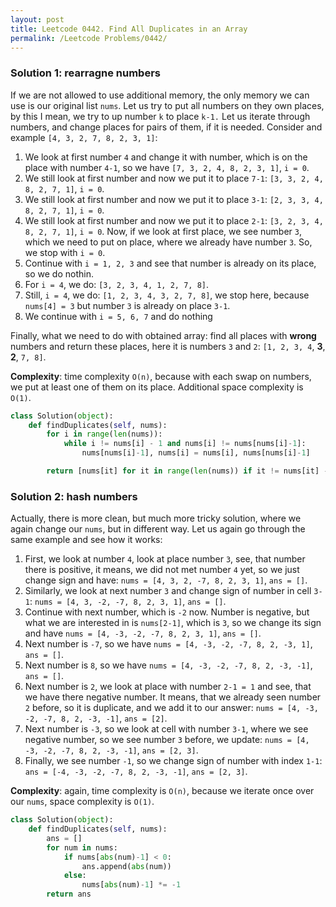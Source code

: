 ```yaml
---
layout: post
title: Leetcode 0442. Find All Duplicates in an Array
permalink: /Leetcode Problems/0442/
---
```


### Solution 1: rearragne numbers

If we are not allowed to use additional memory, the only memory we can use is our original list `nums`. Let us try to put all numbers on they own places, by this I mean, we try to up number `k` to place `k-1.` 
Let us iterate through numbers, and change places for pairs of them, if it is needed. Consider and example `[4, 3, 2, 7, 8, 2, 3, 1]`:

1. We look at first number `4` and change it with number, which is on the place with number `4-1`, so we have `[7, 3, 2, 4, 8, 2, 3, 1]`, `i = 0`.
2. We still look at first number and now we put it to place `7-1`: `[3, 3, 2, 4, 8, 2, 7, 1]`, `i = 0`.
3. We still look at first number and now we put it to place `3-1`: `[2, 3, 3, 4, 8, 2, 7, 1]`, `i = 0`.
4. We still look at first number and now we put it to place `2-1`: `[3, 2, 3, 4, 8, 2, 7, 1]`, `i = 0`.
Now, if we look at first place, we see number `3`, which we need to put on place, where we already have number `3`. So, we stop with `i = 0`.
5. Continue with `i = 1, 2, 3` and see that number is already on its place, so we do nothin.
6. For `i = 4`, we do: `[3, 2, 3, 4, 1, 2, 7, 8]`.
7. Still, `i = 4`, we do: `[1, 2, 3, 4, 3, 2, 7, 8]`, we stop here, because `nums[4] = 3` but number `3` is already on place `3-1`.
8. We continue with `i = 5, 6, 7` and do nothing

Finally, what we need to do with obtained array: find all places with **wrong** numbers and return these places, here it is numbers `3` and `2`: `[1, 2, 3, 4`, **3**, **2**, `7, 8]`.

**Complexity**: time complexity `O(n)`, because with each swap on numbers, we put at least one of them on its place. Additional space complexity is `O(1)`.

```python
class Solution(object):
    def findDuplicates(self, nums):
        for i in range(len(nums)):
            while i != nums[i] - 1 and nums[i] != nums[nums[i]-1]:
				nums[nums[i]-1], nums[i] = nums[i], nums[nums[i]-1]

        return [nums[it] for it in range(len(nums)) if it != nums[it] - 1]
```

### Solution 2: hash numbers

Actually, there is more clean, but much more tricky solution, where we again change our `nums`, but in different way. Let us again go through the same example and see how it works:

1. First, we look at number `4`, look at place number `3`, see, that number there is positive, it means, we did not met number `4` yet, so we just change sign and have: `nums = [4, 3, 2, -7, 8, 2, 3, 1]`, `ans = []`.
2. Similarly, we look at next number `3` and change sign of number in cell `3-1`: 
`nums = [4, 3, -2, -7, 8, 2, 3, 1]`, `ans = []`.
3. Continue with next number, which is `-2` now. Number is negative, but what we are interested in is `nums[2-1]`, which is `3`, so we change its sign and have `nums = [4, -3, -2, -7, 8, 2, 3, 1]`, `ans = []`.
4. Next number is `-7`, so we have `nums = [4, -3, -2, -7, 8, 2, -3, 1]`, `ans = []`.
5. Next number is `8`, so we have `nums = [4, -3, -2, -7, 8, 2, -3, -1]`, `ans = []`.
6. Next number is `2`, we look at place with number `2-1 = 1` and see, that we have there negative number. It means, that we already seen number `2` before, so it is duplicate, and we add it to our answer: `nums = [4, -3, -2, -7, 8, 2, -3, -1]`, `ans = [2]`.
7. Next number is `-3`, so we look at cell with number `3-1`, where we see negative number, so we see number `3` before, we update: `nums = [4, -3, -2, -7, 8, 2, -3, -1]`, `ans = [2, 3]`.
8. Finally, we see number `-1`, so we change sign of number with index `1-1`: `ans = [-4, -3, -2, -7, 8, 2, -3, -1]`, `ans = [2, 3]`.

**Complexity**: again, time complexity is `O(n)`, because we iterate once over our `nums`, space complexity is `O(1)`.

```python
class Solution(object):
    def findDuplicates(self, nums):
        ans = []
        for num in nums:
            if nums[abs(num)-1] < 0:
                ans.append(abs(num))
            else:
                nums[abs(num)-1] *= -1
        return ans
```